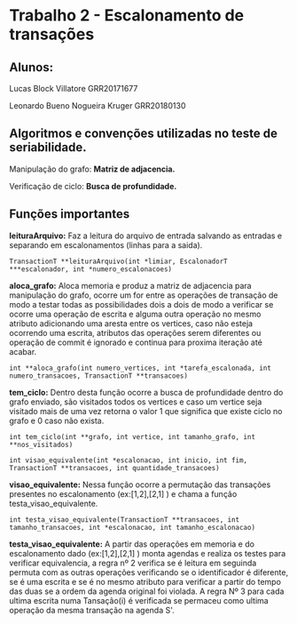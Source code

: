 # Trabalho 2 - Escalonamento de transações 
## Alunos: 
Lucas Block Villatore GRR20171677

Leonardo Bueno Nogueira Kruger GRR20180130
## Algoritmos e convenções utilizadas no teste de seriabilidade.
Manipulação do grafo: **Matriz de adjacencia.**

Verificação de ciclo: **Busca de profundidade.**

## Funções importantes
**leituraArquivo:** Faz a leitura do arquivo de entrada salvando as entradas e separando em escalonamentos (linhas para a saida).
```
TransactionT **leituraArquivo(int *limiar, EscalonadorT ***escalonador, int *numero_escalonacoes)
```
**aloca_grafo:** Aloca memoria e produz a matriz de adjacencia para manipulação do grafo, ocorre um for entre as operações de transação de modo a testar todas as possibilidades dois a dois de modo a verificar se ocorre uma operação de escrita e alguma outra operação no mesmo atributo adicionando uma aresta entre os vertices, caso não esteja ocorrendo uma escrita, atributos das operações serem diferentes ou operação de commit é ignorado e continua para proxima iteração até acabar.  

```
int **aloca_grafo(int numero_vertices, int *tarefa_escalonada, int numero_transacoes, TransactionT **transacoes)
```
**tem_ciclo:** Dentro desta função ocorre a busca de profundidade dentro do grafo enviado, são visitados todos os vertices e caso um vertice seja visitado mais de uma vez retorna o valor 1 que significa que existe ciclo no grafo e 0 caso não exista.

```
int tem_ciclo(int **grafo, int vertice, int tamanho_grafo, int **nos_visitados)
```
```
int visao_equivalente(int *escalonacao, int inicio, int fim, TransactionT **transacoes, int quantidade_transacoes)
```
**visao_equivalente:** Nessa função ocorre a permutação das transações presentes no escalonamento (ex:[1,2],[2,1] ) e chama a função testa_visao_equivalente.
```
int testa_visao_equivalente(TransactionT **transacoes, int tamanho_transacoes, int *escalonacao, int tamanho_escalonacao)
```
**testa_visao_equivalente:** A partir das operações em memoria e do escalonamento dado (ex:[1,2],[2,1] ) monta agendas e realiza os testes para verificar equivalencia, a regra nº 2 verifica se é leitura em seguinda permuta com as outras operações verificando se o identificador é diferente, se é uma escrita e se é no mesmo atributo para verificar a partir do tempo das duas se a ordem da agenda original foi violada. A regra Nº 3 para cada ultima escrita numa Tansação(i) é verificada se permaceu como ultima operação da mesma transação na agenda S'.




